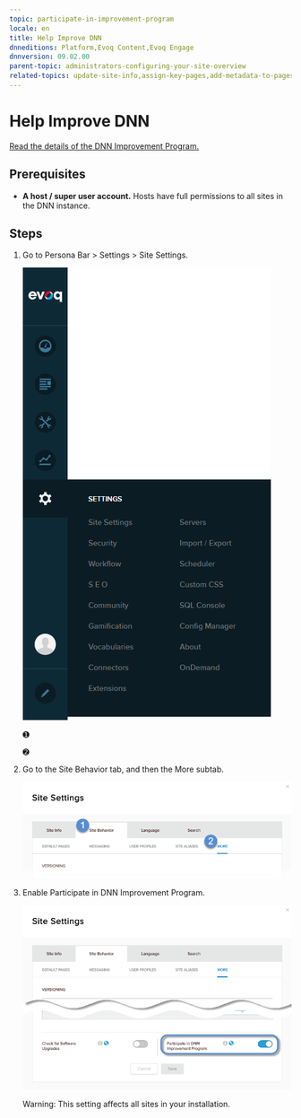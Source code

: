```yaml
---
topic: participate-in-improvement-program
locale: en
title: Help Improve DNN
dnneditions: Platform,Evoq Content,Evoq Engage
dnnversion: 09.02.00
parent-topic: administrators-configuring-your-site-overview
related-topics: update-site-info,assign-key-pages,add-metadata-to-pages,configure-messaging,access-web-config,configure-check-for-new-version,configure-html-editor,page-file-versioning,administrators-extensions-overview,administrators-connectors-overview,administrators-workflows-overview,administrators-search-overview,administrators-vocabularies-overview
---
```


# Help Improve DNN

[Read the details of the DNN Improvement Program.](http://www.dnnsoftware.com/dnn-improvement-program)

## Prerequisites

*   **A host / super user account.** Hosts have full permissions to all sites in the DNN instance.

## Steps

1.  Go to Persona Bar \> Settings \> Site Settings.
    
    ![Persona Bar > Settings > Site Settings](/images/scr-pbar-host-Settings-E91.png)
    
    ➊
    
    ➋
    
2.  Go to the Site Behavior tab, and then the More subtab.
    
    ![Site Behavior > More](/images/scr-pbtabs-host-Settings-SiteSettings-SiteBehavior-More-E90.png)
    
3.  Enable Participate in DNN Improvement Program.
    
      
    
    ![Site Settings > Site Behavior > More — Participate in DNN Improvement Program](/images/scr-SiteSettings-SiteBehavior-More-ImprovementProg.png)
    
      
    
    Warning: This setting affects all sites in your installation.